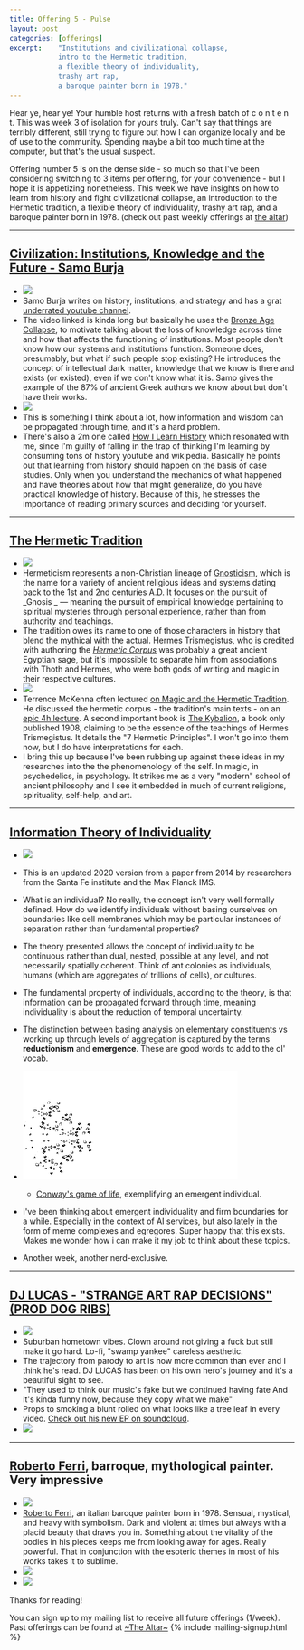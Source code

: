 ```yaml
---
title: Offering 5 - Pulse 
layout: post
categories: [offerings]
excerpt:    "Institutions and civilizational collapse, 
            intro to the Hermetic tradition, 
            a flexible theory of individuality, 
            trashy art rap, 
            a baroque painter born in 1978."
---
```

Hear ye, hear ye! Your humble host returns with a fresh batch of   c o n t e n t. This was week 3 of isolation for yours truly. Can't say that things are terribly different, still trying to figure out how I can organize locally and be of use to the community. Spending maybe a bit too much time at the computer, but that's the usual suspect.

Offering number 5 is on the dense side - so much so that I've been considering switching to 3 items per offering, for your convenience - but I hope it is appetizing nonetheless. This week we have insights on how to learn from history and fight civilizational collapse, an introduction to the Hermetic tradition, a flexible theory of individuality, trashy art rap, and a baroque painter born in 1978.  (check out past weekly offerings at [the altar](the-altar)) 

***

## [Civilization: Institutions, Knowledge and the Future - Samo Burja](https://youtu.be/OiNmTVThNEY)
- ![](https://firebasestorage.googleapis.com/v0/b/firescript-577a2.appspot.com/o/imgs%2Fapp%2Fxiqo%2FvSKk0QCETG?alt=media&token=6f17aa61-9820-41ad-9772-81ef79183dfc)
- Samo Burja writes on history, institutions, and strategy and has a grat [underrated youtube channel](https://www.youtube.com/channel/UC4QYBbgLkGaULStiC5yc_1Q). 
- The video linked is kinda long but basically he uses the [Bronze Age Collapse](https://en.wikipedia.org/wiki/Late_Bronze_Age_collapse), to motivate talking about the loss of knowledge across time and how that affects the functioning of institutions. Most people don't know how our systems and institutions function. Someone does, presumably, but what if such people stop existing? He introduces the concept of intellectual dark matter, knowledge that we know is there and exists (or existed), even if we don't know what it is. Samo gives the example of the 87% of ancient Greek authors we know about but don't have their works. 
- ![](https://firebasestorage.googleapis.com/v0/b/firescript-577a2.appspot.com/o/imgs%2Fapp%2Fxiqo%2FKIqsocuV2-?alt=media&token=ee5360bd-a5c8-48ea-b3ed-1e61fe9c000e)
- This is something I think about a lot, how information and wisdom can be propagated through time, and it's a hard problem.
- There's also a 2m one called [How I Learn History](https://www.youtube.com/watch?v=F3M6kA7pGo4) which resonated with me, since I'm guilty of falling in the trap of thinking I'm learning by consuming tons of history youtube and wikipedia. Basically he points out that learning from history should happen on the basis of case studies. Only when you understand the mechanics of what happened and have theories about how that might generalize, do you have practical knowledge of history. Because of this, he stresses the importance of reading primary sources and deciding for yourself.

***

## [The Hermetic Tradition](https://en.wikipedia.org/wiki/Hermeticism)
- ![](https://firebasestorage.googleapis.com/v0/b/firescript-577a2.appspot.com/o/imgs%2Fapp%2Fxiqo%2FcdwZSooBRR?alt=media&token=f51c1502-16bd-42af-9cc6-bf7fc437824d)
- Hermeticism represents a non-Christian lineage of [Gnosticism](https://en.wikipedia.org/wiki/Gnosticism), which is the name for a variety of ancient religious ideas and systems dating back to the 1st and 2nd centuries A.D. It focuses on the pursuit of _Gnosis _ — meaning the pursuit of empirical knowledge pertaining to spiritual mysteries through personal experience, rather than from authority and teachings.
- The tradition owes its name to one of those characters in history that blend the mythical with the actual. Hermes Trismegistus, who is credited with authoring the [_Hermetic Corpus_](https://en.wikipedia.org/wiki/Hermetica) was probably a great ancient Egyptian sage, but it's impossible to separate him from associations with Thoth and Hermes, who were both gods of writing and magic in their respective cultures.
- ![](https://firebasestorage.googleapis.com/v0/b/firescript-577a2.appspot.com/o/imgs%2Fapp%2Fxiqo%2F0sLz2S0CJt?alt=media&token=f8a0da21-8ee4-4c5b-99a8-92b35c04bcf9)
- Terrence McKenna often lectured [on Magic and the Hermetic Tradition](https://youtu.be/OBZBtdaAxcM). He discussed the hermetic corpus - the tradition's main texts - on an [epic 4h lecture](https://youtu.be/NA980OxZTC4). A second important book is [The Kybalion](https://en.wikipedia.org/wiki/The_Kybalion), a book only published 1908, claiming to be the essence of the teachings of Hermes Trismegistus. It details the "7 Hermetic Principles". I won't go into them now, but I do have interpretations for each.
- I bring this up because I've been rubbing up against these ideas in my researches into the the phenomenology of the self. In magic, in psychedelics, in psychology. It strikes me as a very "modern" school of ancient philosophy and I see it embedded in much of current religions, spirituality, self-help, and art.

***

## [Information Theory of Individuality](https://link.springer.com/content/pdf/10.1007/s12064-020-00313-7.pdf)
- ![](https://firebasestorage.googleapis.com/v0/b/firescript-577a2.appspot.com/o/imgs%2Fapp%2Fxiqo%2FjX_lVIVTat?alt=media&token=6b1376ae-f67e-4fc5-8753-3e4ed366a43a)
- This is an updated 2020 version from a paper from 2014 by researchers from the Santa Fe institute and the Max Planck IMS.

- What is an individual? No really, the concept isn't very well formally defined. How do we identify individuals without basing ourselves on boundaries like cell membranes which may be particular instances of separation rather than fundamental properties?
- The theory presented allows the concept of individuality to be continuous rather than dual, nested, possible at any level, and not necessarily spatially coherent. Think of ant colonies as individuals, humans (which are aggregates of trillions of cells), or cultures. 
- The fundamental property of individuals, according to the theory, is that information can be propagated forward through time, meaning individuality is about the reduction of temporal uncertainty.
- The distinction between basing analysis on elementary constituents vs working up through levels of aggregation is captured by the terms __reductionism__ and __emergence__. These are good words to add to the ol' vocab.
- ![](/assets/img/Conways_game_of_life_breeder_animation.gif)
    - [Conway's game of life](https://en.wikipedia.org/wiki/Conway%27s_Game_of_Life), exemplifying an emergent individual.

- I've been thinking about emergent individuality and firm boundaries for a while. Especially in the context of AI services, but also lately in the form of meme complexes and egregores. Super happy that this exists. Makes me wonder how i can make it my job to think about these topics.

- Another week, another nerd-exclusive. 

***

## [DJ LUCAS - "STRANGE ART RAP DECISIONS" (PROD DOG RIBS)](https://www.youtube.com/watch?v=XiGfoWk55Xk&list=PLWRu8dPqHP1VqkcPNjI6bF6NxdDbeWyr_)
- ![](https://firebasestorage.googleapis.com/v0/b/firescript-577a2.appspot.com/o/imgs%2Fapp%2Fxiqo%2FQVFv57XZo-?alt=media&token=8648a6a5-1542-4366-9a03-1c56c925d731)
- Suburban hometown vibes. Clown around not giving a fuck but still make it go hard. Lo-fi, "swamp yankee" careless aesthetic. 
- The trajectory from parody to art is now more common than ever and I think he's read. DJ LUCAS has been on his own hero's journey and it's a beautiful sight to see. 
- "They used to think our music's fake but we continued having fate
And it's kinda funny now, because they copy what we make"
- Props to smoking a blunt rolled on what looks like a tree leaf in every video. [Check out his new EP on soundcloud](https://soundcloud.com/djlucasma/sets/strange-art-rap-decisions).
- ![](https://firebasestorage.googleapis.com/v0/b/firescript-577a2.appspot.com/o/imgs%2Fapp%2Fxiqo%2Fx9RfHRqjeT?alt=media&token=9bf7a6b6-66ea-46f6-b1f9-84551ba6c3b9)

***

## [Roberto Ferri](http://www.robertoferri.net/gallery_2015.php), barroque, mythological painter. Very impressive
- ![](https://firebasestorage.googleapis.com/v0/b/firescript-577a2.appspot.com/o/imgs%2Fapp%2Fxiqo%2F9MS_os4cbL?alt=media&token=d1fa6adf-7b31-44f3-9060-7cf15fbee466)
- [Roberto Ferri](http://www.robertoferri.net/), an italian baroque painter born in 1978. Sensual, mystical, and heavy with symbolism. Dark and violent at times but always with a placid beauty that draws you in. Something about the vitality of the bodies in his pieces keeps me from looking away for ages. Really powerful. That in conjunction with the esoteric themes in most of his works takes it to sublime. 
- ![](https://firebasestorage.googleapis.com/v0/b/firescript-577a2.appspot.com/o/imgs%2Fapp%2Fxiqo%2Fx518EgMp6y?alt=media&token=8646fb04-c3b5-4bdb-accd-a5c4b649a6f3)
- ![](https://firebasestorage.googleapis.com/v0/b/firescript-577a2.appspot.com/o/imgs%2Fapp%2Fxiqo%2FCH3PtKHL9X?alt=media&token=1f94d085-2a17-49e4-9087-326c657f322a)


Thanks for reading!

You can sign up to my mailing list to receive all future offerings (1/week). Past offerings can be found at [~The Altar~](/projects/the-altar.html)
{% include mailing-signup.html %}
